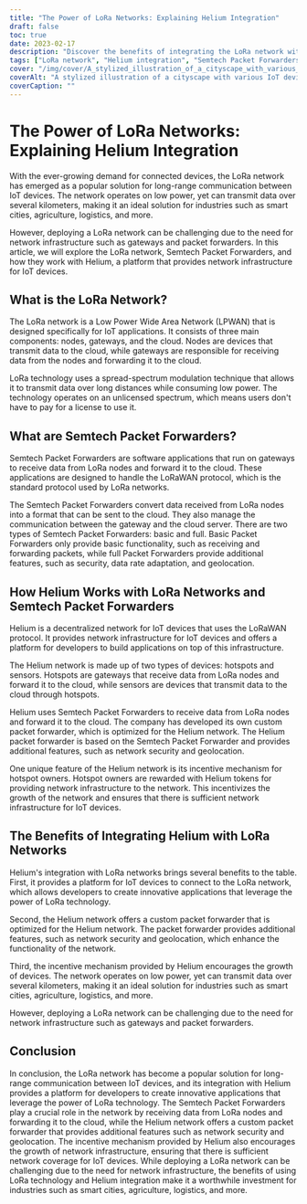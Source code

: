 ```yaml
---
title: "The Power of LoRa Networks: Explaining Helium Integration"
draft: false
toc: true
date: 2023-02-17
description: "Discover the benefits of integrating the LoRa network with Helium for IoT devices and industries such as smart cities, agriculture, and logistics."
tags: ["LoRa network", "Helium integration", "Semtech Packet Forwarders", "IoT applications", "LPWAN", "spread-spectrum modulation", "gateways", "cloud", "LoRaWAN protocol", "network infrastructure", "hotspots", "sensors", "network security", "geolocation", "incentive mechanism", "smart cities", "agriculture", "logistics", "IoT development", "long-range communication"]
cover: "/img/cover/A_stylized_illustration_of_a_cityscape_with_various_IoT_dev.png"
coverAlt: "A stylized illustration of a cityscape with various IoT devices connected to a network represented as a web of light, with the Helium logo prominently displayed."
coverCaption: ""
---
```

# The Power of LoRa Networks: Explaining Helium Integration

With the ever-growing demand for connected devices, the LoRa network has emerged as a popular solution for long-range communication between IoT devices. The network operates on low power, yet can transmit data over several kilometers, making it an ideal solution for industries such as smart cities, agriculture, logistics, and more.

However, deploying a LoRa network can be challenging due to the need for network infrastructure such as gateways and packet forwarders. In this article, we will explore the LoRa network, Semtech Packet Forwarders, and how they work with Helium, a platform that provides network infrastructure for IoT devices.

## What is the LoRa Network?

The LoRa network is a Low Power Wide Area Network (LPWAN) that is designed specifically for IoT applications. It consists of three main components: nodes, gateways, and the cloud. Nodes are devices that transmit data to the cloud, while gateways are responsible for receiving data from the nodes and forwarding it to the cloud.

LoRa technology uses a spread-spectrum modulation technique that allows it to transmit data over long distances while consuming low power. The technology operates on an unlicensed spectrum, which means users don't have to pay for a license to use it.

## What are Semtech Packet Forwarders?

Semtech Packet Forwarders are software applications that run on gateways to receive data from LoRa nodes and forward it to the cloud. These applications are designed to handle the LoRaWAN protocol, which is the standard protocol used by LoRa networks.

The Semtech Packet Forwarders convert data received from LoRa nodes into a format that can be sent to the cloud. They also manage the communication between the gateway and the cloud server. There are two types of Semtech Packet Forwarders: basic and full. Basic Packet Forwarders only provide basic functionality, such as receiving and forwarding packets, while full Packet Forwarders provide additional features, such as security, data rate adaptation, and geolocation.

## How Helium Works with LoRa Networks and Semtech Packet Forwarders

Helium is a decentralized network for IoT devices that uses the LoRaWAN protocol. It provides network infrastructure for IoT devices and offers a platform for developers to build applications on top of this infrastructure.

The Helium network is made up of two types of devices: hotspots and sensors. Hotspots are gateways that receive data from LoRa nodes and forward it to the cloud, while sensors are devices that transmit data to the cloud through hotspots.

Helium uses Semtech Packet Forwarders to receive data from LoRa nodes and forward it to the cloud. The company has developed its own custom packet forwarder, which is optimized for the Helium network. The Helium packet forwarder is based on the Semtech Packet Forwarder and provides additional features, such as network security and geolocation.

One unique feature of the Helium network is its incentive mechanism for hotspot owners. Hotspot owners are rewarded with Helium tokens for providing network infrastructure to the network. This incentivizes the growth of the network and ensures that there is sufficient network infrastructure for IoT devices.

## The Benefits of Integrating Helium with LoRa Networks

Helium's integration with LoRa networks brings several benefits to the table. First, it provides a platform for IoT devices to connect to the LoRa network, which allows developers to create innovative applications that leverage the power of LoRa technology.

Second, the Helium network offers a custom packet forwarder that is optimized for the Helium network. The packet forwarder provides additional features, such as network security and geolocation, which enhance the functionality of the network.

Third, the incentive mechanism provided by Helium encourages the growth of devices. The network operates on low power, yet can transmit data over several kilometers, making it an ideal solution for industries such as smart cities, agriculture, logistics, and more.

However, deploying a LoRa network can be challenging due to the need for network infrastructure such as gateways and packet forwarders.

## Conclusion
In conclusion, the LoRa network has become a popular solution for long-range communication between IoT devices, and its integration with Helium provides a platform for developers to create innovative applications that leverage the power of LoRa technology. The Semtech Packet Forwarders play a crucial role in the network by receiving data from LoRa nodes and forwarding it to the cloud, while the Helium network offers a custom packet forwarder that provides additional features such as network security and geolocation. The incentive mechanism provided by Helium also encourages the growth of network infrastructure, ensuring that there is sufficient network coverage for IoT devices. While deploying a LoRa network can be challenging due to the need for network infrastructure, the benefits of using LoRa technology and Helium integration make it a worthwhile investment for industries such as smart cities, agriculture, logistics, and more.
